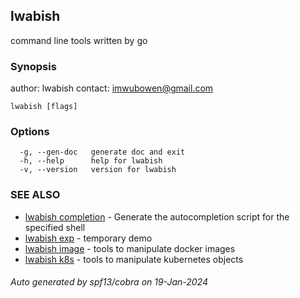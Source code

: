 ## lwabish

command line tools written by go

### Synopsis

author: lwabish 
contact: imwubowen@gmail.com

```
lwabish [flags]
```

### Options

```
  -g, --gen-doc   generate doc and exit
  -h, --help      help for lwabish
  -v, --version   version for lwabish
```

### SEE ALSO

* [lwabish completion](lwabish_completion.md)	 - Generate the autocompletion script for the specified shell
* [lwabish exp](lwabish_exp.md)	 - temporary demo
* [lwabish image](lwabish_image.md)	 - tools to manipulate docker images
* [lwabish k8s](lwabish_k8s.md)	 - tools to manipulate kubernetes objects

###### Auto generated by spf13/cobra on 19-Jan-2024
